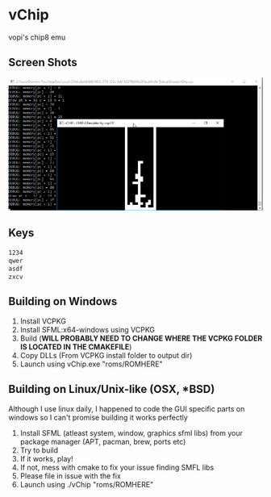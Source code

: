 # vChip
vopi's chip8 emu

## Screen Shots
![Screenshot 1](https://github.com/vopi181/vChip/blob/master/screenshots/screen1.png)


## Keys
```
1234
qwer
asdf
zxcv
```

## Building on Windows

1. Install VCPKG
2. Install SFML:x64-windows using VCPKG
3. Build (**WILL PROBABLY NEED TO CHANGE WHERE THE VCPKG FOLDER IS LOCATED IN THE CMAKEFILE**)
4. Copy DLLs (From VCPKG install folder to output dir)
5. Launch using vChip.exe "roms/ROMHERE"

## Building on Linux/Unix-like (OSX, *BSD)

Although I use linux daily, I happened to code the GUI specific parts on windows so I can't promise building it works perfectly

1. Install SFML (atleast system, window, graphics sfml libs) from your package manager (APT, pacman, brew, ports etc)
2. Try to build
3. If it works, play!
4. If not, mess with cmake to fix your issue finding SMFL libs
5. Please file in issue with the fix
6. Launch using ./vChip "roms/ROMHERE"